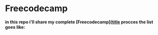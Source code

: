 # Freecodecamp

**in this repo i'll share my complete [Freecodecamp]([title](https://www.example.com) procces the list goes like:**
